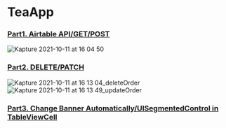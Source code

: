 # TeaApp
### [Part1. Airtable API/GET/POST](https://medium.com/彼得潘的-swift-ios-app-開發教室/麻古茶坊macu-訂飲料app-part1-airtable串接-下載-上傳-9de592c4bdfb)
![Kapture 2021-10-11 at 16 04 50](https://user-images.githubusercontent.com/48798659/137591862-95127bff-db33-4bcf-9035-e5bc1e8f76b2.gif)
### [Part2. DELETE/PATCH](https://alishatsai9.medium.com/ios-麻古茶坊macu-訂飲料app-part2-刪除-修改-70ce8e9b54d8)
![Kapture 2021-10-11 at 16 13 04_deleteOrder](https://user-images.githubusercontent.com/48798659/137592013-41e401f9-4261-4354-8fe3-df4820a97d88.gif)
![Kapture 2021-10-11 at 16 13 49_updateOrder](https://user-images.githubusercontent.com/48798659/137592070-92d3d88d-3ca6-472c-9bb2-eec3a8c1904f.gif)
### [Part3. Change Banner Automatically/UISegmentedControl in TableViewCell](https://alishatsai9.medium.com/ios-麻古茶坊macu-訂飲料app-part3-自動切換廣告橫幅-uisegmentedcontrol-in-tableviewcell-c3065ea79faf)
